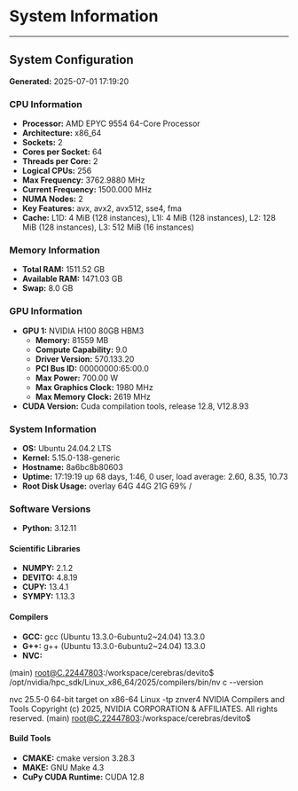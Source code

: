 # System Information


---

## System Configuration

**Generated:** 2025-07-01 17:19:20

### CPU Information
- **Processor:** AMD EPYC 9554 64-Core Processor
- **Architecture:** x86_64
- **Sockets:** 2
- **Cores per Socket:** 64
- **Threads per Core:** 2
- **Logical CPUs:** 256
- **Max Frequency:** 3762.9880 MHz
- **Current Frequency:** 1500.000 MHz
- **NUMA Nodes:** 2
- **Key Features:** avx, avx2, avx512, sse4, fma
- **Cache:** L1D: 4 MiB (128 instances), L1I: 4 MiB (128 instances), L2: 128 MiB (128 instances), L3: 512 MiB (16 instances)

### Memory Information
- **Total RAM:** 1511.52 GB
- **Available RAM:** 1471.03 GB
- **Swap:** 8.0 GB

### GPU Information
- **GPU 1:** NVIDIA H100 80GB HBM3
  - **Memory:** 81559 MB
  - **Compute Capability:** 9.0
  - **Driver Version:** 570.133.20
  - **PCI Bus ID:** 00000000:65:00.0
  - **Max Power:** 700.00 W
  - **Max Graphics Clock:** 1980 MHz
  - **Max Memory Clock:** 2619 MHz
- **CUDA Version:** Cuda compilation tools, release 12.8, V12.8.93

### System Information
- **OS:** Ubuntu 24.04.2 LTS
- **Kernel:** 5.15.0-138-generic
- **Hostname:** 8a6bc8b80603
- **Uptime:** 17:19:19 up 68 days,  1:46,  0 user,  load average: 2.60, 8.35, 10.73
- **Root Disk Usage:** overlay          64G   44G   21G  69% /

### Software Versions
- **Python:** 3.12.11

#### Scientific Libraries
- **NUMPY:** 2.1.2
- **DEVITO:** 4.8.19
- **CUPY:** 13.4.1
- **SYMPY:** 1.13.3

#### Compilers
- **GCC:** gcc (Ubuntu 13.3.0-6ubuntu2~24.04) 13.3.0
- **G++:** g++ (Ubuntu 13.3.0-6ubuntu2~24.04) 13.3.0
- **NVC:** 

(main) root@C.22447803:/workspace/cerebras/devito$ /opt/nvidia/hpc_sdk/Linux_x86_64/2025/compilers/bin/nv
c --version

nvc 25.5-0 64-bit target on x86-64 Linux -tp znver4 
NVIDIA Compilers and Tools
Copyright (c) 2025, NVIDIA CORPORATION & AFFILIATES.  All rights reserved.
(main) root@C.22447803:/workspace/cerebras/devito$ 

#### Build Tools
- **CMAKE:** cmake version 3.28.3
- **MAKE:** GNU Make 4.3
- **CuPy CUDA Runtime:** CUDA 12.8
